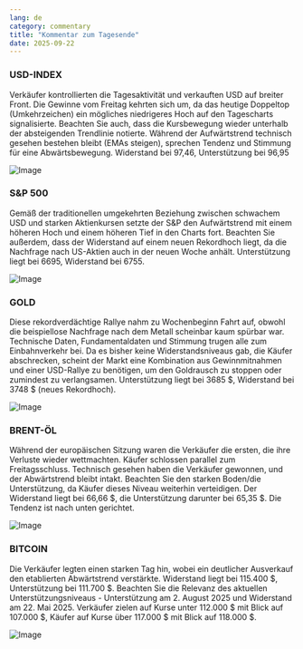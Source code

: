 ```yaml
---
lang: de
category: commentary
title: "Kommentar zum Tagesende"
date: 2025-09-22
---
```


### USD-INDEX

Verkäufer kontrollierten die Tagesaktivität und verkauften USD auf breiter Front. Die Gewinne vom Freitag kehrten sich um, da das heutige Doppeltop (Umkehrzeichen) ein mögliches niedrigeres Hoch auf den Tagescharts signalisierte. Beachten Sie auch, dass die Kursbewegung wieder unterhalb der absteigenden Trendlinie notierte. Während der Aufwärtstrend technisch gesehen bestehen bleibt (EMAs steigen), sprechen Tendenz und Stimmung für eine Abwärtsbewegung. Widerstand bei 97,46, Unterstützung bei 96,95

![Image](https://markleighedu.github.io/img/Sep-2025/22-Sep-2025/usdindex.jpg)

### S&P 500

Gemäß der traditionellen umgekehrten Beziehung zwischen schwachem USD und starken Aktienkursen setzte der S&P den Aufwärtstrend mit einem höheren Hoch und einem höheren Tief in den Charts fort. Beachten Sie außerdem, dass der Widerstand auf einem neuen Rekordhoch liegt, da die Nachfrage nach US-Aktien auch in der neuen Woche anhält. Unterstützung liegt bei 6695, Widerstand bei 6755.

![Image](https://markleighedu.github.io/img/Sep-2025/22-Sep-2025/sp500.jpg)

### GOLD

Diese rekordverdächtige Rallye nahm zu Wochenbeginn Fahrt auf, obwohl die beispiellose Nachfrage nach dem Metall scheinbar kaum spürbar war. Technische Daten, Fundamentaldaten und Stimmung trugen alle zum Einbahnverkehr bei. Da es bisher keine Widerstandsniveaus gab, die Käufer abschrecken, scheint der Markt eine Kombination aus Gewinnmitnahmen und einer USD-Rallye zu benötigen, um den Goldrausch zu stoppen oder zumindest zu verlangsamen. Unterstützung liegt bei 3685 $, Widerstand bei 3748 $ (neues Rekordhoch).

![Image](https://markleighedu.github.io/img/Sep-2025/22-Sep-2025/gold.jpg)

### BRENT-ÖL

Während der europäischen Sitzung waren die Verkäufer die ersten, die ihre Verluste wieder wettmachten. Käufer schlossen parallel zum Freitagsschluss. Technisch gesehen haben die Verkäufer gewonnen, und der Abwärtstrend bleibt intakt. Beachten Sie den starken Boden/die Unterstützung, da Käufer dieses Niveau weiterhin verteidigen. Der Widerstand liegt bei 66,66 $, die Unterstützung darunter bei 65,35 $. Die Tendenz ist nach unten gerichtet.

![Image](https://markleighedu.github.io/img/Sep-2025/22-Sep-2025/brentoil.jpg)

### BITCOIN

Die Verkäufer legten einen starken Tag hin, wobei ein deutlicher Ausverkauf den etablierten Abwärtstrend verstärkte. Widerstand liegt bei 115.400 $, Unterstützung bei 111.700 $. Beachten Sie die Relevanz des aktuellen Unterstützungsniveaus - Unterstützung am 2. August 2025 und Widerstand am 22. Mai 2025. Verkäufer zielen auf Kurse unter 112.000 $ mit Blick auf 107.000 $, Käufer auf Kurse über 117.000 $ mit Blick auf 118.000 $.

![Image](https://markleighedu.github.io/img/Sep-2025/22-Sep-2025/bitcoin.jpg)

